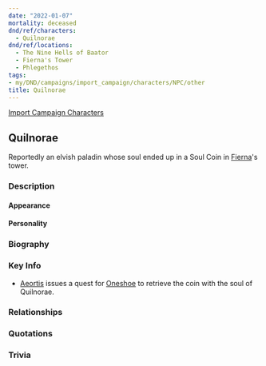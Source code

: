 ```yaml
---
date: "2022-01-07"
mortality: deceased
dnd/ref/characters:
  - Quilnorae
dnd/ref/locations:
  - The Nine Hells of Baator
  - Fierna's Tower
  - Phlegethos
tags:
- my/DND/campaigns/import_campaign/characters/NPC/other
title: Quilnorae
---
```


[Import Campaign Characters](/dnd/characters/)

## Quilnorae

Reportedly an elvish paladin whose soul ended up in a Soul Coin in [Fierna](/dnd/npcs/fierna)'s tower.

### Description

#### Appearance

#### Personality

### Biography

### Key Info

- [Aeortis](/dnd/npcs/aeortis) issues a quest for [Oneshoe](/dnd/characters/oneshoe) to retrieve the coin with the soul of Quilnorae.

### Relationships

### Quotations

### Trivia
